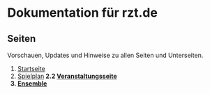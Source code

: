 # Dokumentation für rzt.de

## Seiten
Vorschauen, Updates und Hinweise zu allen Seiten und Unterseiten.

1.   [Startseite](seiten/01-startseite/index.md)
2.   [Spielplan](seiten/02-spielplan/index.md)<b>
2.2  [Veranstaltungsseite](seiten/02-2-veranstaltung/index.md)
4.   [Ensemble](seiten/03-ensemble/index.md)
